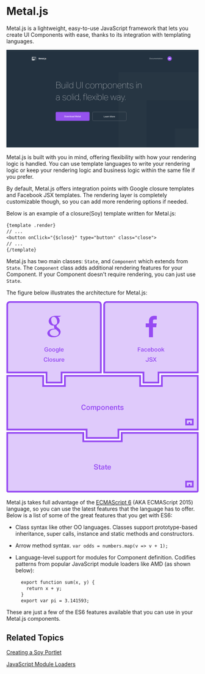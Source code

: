 # Metal.js [](id=metal-js)

Metal.js is a lightweight, easy-to-use JavaScript framework that lets you create
UI Components with ease, thanks to its integration with templating languages.

![Figure 1: You can create UI's easily, thanks to Metal.js.](../../../../images/metal-js-home-page.png)

Metal.js is built with you in mind, offering flexibility with how your rendering 
logic is handled. You can use template languages to write your rendering logic 
or keep your rendering logic and business logic within the same file if you 
prefer.

By default, Metal.js offers integration points with Google closure templates and 
Facebook JSX templates. The rendering layer is completely customizable though, 
so you can add more rendering options if needed.

Below is an example of a closure(Soy) template written for Metal.js:

    {template .render}
    // ...
    <button onClick="{$close}" type="button" class="close">
    // ...
    {/template}

Metal.js has two main classes: `State`, and `Component` which extends from
`State`.  The `Component` class adds additional rendering features for your
Component. If your Component doesn't require rendering, you can just use
`State`.

The figure below illustrates the architecture for Metal.js:

![Figure 2:](../../../../images/metal-js-architecture.png)

Metal.js takes full advantage of the [ECMAScript 6](http://www.ecma-international.org/ecma-262/6.0/)
(AKA ECMAScript 2015) language, so you can use the latest features that the
language has to offer. Below is a list of some of the great features that you
get with ES6:

- Class syntax like other OO languages. Classes support prototype-based 
  inheritance, super calls, instance and static methods and constructors.
- Arrow method syntax. `var odds = numbers.map(v => v + 1);`
- Language-level support for modules for Component definition. Codifies patterns 
  from popular JavaScript module loaders like AMD (as shown below):

        export function sum(x, y) {
          return x + y;
        }
        export var pi = 3.141593;

These are just a few of the ES6 features available that you can use in your
Metal.js components.

## Related Topics [](id=related-topics)

[Creating a Soy Portlet](/develop/tutorials/-/knowledge_base/7-0/creating-a-soy-portlet)

[JavaScript Module Loaders](/develop/tutorials/-/knowledge_base/7-0/javascript-module-loaders)

